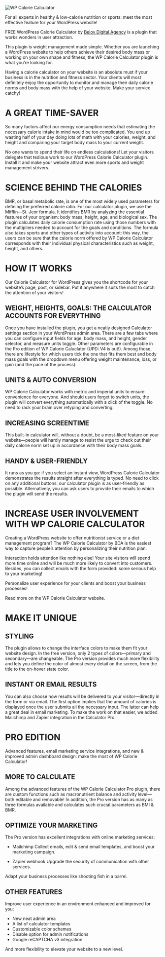 ![WP Calorie Calculator](https://github.com/belovdigital/wpcaloriecalculator/blob/main/banner-1544x500.png)

For all experts in healthy & low-calorie nutrition or sports: meet the most effective feature for your WordPress website!

FREE WordPress Calorie Calculator by [Belov Digital Agency](https://belovdigital.agency/) is a plugin that works wonders in user attraction.

This plugin is weight management made simple. Whether you are launching a WordPress website to help others achieve their desired body mass or working on your own shape and fitness, the WP Calorie Calculator plugin is what you’re looking for.

Having a calorie calculator on your website is an absolute must if your business is in the nutrition and fitness sector. Your clients will most definitely enjoy the opportunity to monitor and manage their daily calorie norms and body mass with the help of your website. Make your service catchy!

# A GREAT TIME-SAVER
So many factors affect our energy consumption needs that estimating the necessary calorie intake in mind would be too complicated. You end up wasting half of your day doing lots of math with your calories, weight, and height and comparing your target body mass to your current weight.

No one wants to spend their life on endless calculations! Let your visitors delegate that tedious work to our WordPress Calorie Calculator plugin. Install it and make your website attract even more sports and weight management strivers.

# SCIENCE BEHIND THE CALORIES
BMR, or basal metabolic rate, is one of the most widely used parameters for defining the preferred calorie ratio. For our calculator plugin, we use the Mifflin—St. Jeor formula. It identifies BMR by analyzing the essential features of your organism: body mass, height, age, and biological sex. The plugin calculates daily calorie consumption rate using those numbers with the multipliers needed to account for the goals and conditions. The formula also takes sports and other types of activity into account: this way, the users can be sure that the calorie norm offered by WP Calorie Calculator corresponds with their individual physical characteristics such as weight, height, and others.

# HOW IT WORKS
Our Calorie Calculator for WordPress gives you the shortcode for your website’s page, post, or sidebar. Put it anywhere it suits the most to catch the attention of your visitors!

## WEIGHT, HEIGHTS, GOALS: THE CALCULATOR ACCOUNTS FOR EVERYTHING
Once you have installed the plugin, you get a neatly designed Calculator settings section in your WordPress admin area. There are a few tabs where you can configure input fields for age, body mass, and height, gender selector, and measure units toggle. Other parameters are configurable in the Pro edition of WP Calorie Caluclator (UPD: V4 is out!). Among those, there are lifestyle for which users tick the one that fits them best and body mass goals with the dropdown menu offering weight maintenance, loss, or gain (and the pace of the process).

## UNITS & AUTO CONVERSION
WP Calorie Calculator works with metric and imperial units to ensure convenience for everyone. And should users forget to switch units, the plugin will convert everything automatically with a click of the toggle. No need to rack your brain over retyping and converting.

## INCREASING SCREENTIME
This built-in calculator will, without a doubt, be a most-liked feature on your website—people will hardly manage to resist the urge to check out their daily calorie norm set up in accordance with their body mass goals.

## HANDY & USER-FRIENDLY
It runs as you go: if you select an instant view, WordPress Calorie Calculator demonstrates the results straight after everything is typed. No need to click on any additional buttons: our calculator plugin is as user-friendly as possible. Alternatively, you can ask users to provide their emails to which the plugin will send the results.

# INCREASE USER INVOLVEMENT WITH WP CALORIE CALCULATOR
Creating a WordPress website to offer nutritionist service or a diet management program? The WP Calorie Calculator by BDA is the easiest way to capture people’s attention by personalizing their nutrition plan.

Interaction holds attention like nothing else! Your site visitors will spend more time online and will be much more likely to convert into customers. Besides, you can collect emails with the form provided: some serious help to your marketing!

Personalize user experience for your clients and boost your business processes!

Read more on the WP Calorie Calculator website.

# MAKE IT UNIQUE
## STYLING
The plugin allows to change the interface colors to make them fit your website design. In the free version, only 2 types of colors—primary and secondary—are changeable. The Pro version provides much more flexibility and lets you define the color of almost every detail on the screen, from the title to the on-hover state color.

## INSTANT OR EMAIL RESULTS
You can also choose how results will be delivered to your visitor—directly in the form or via email. The first option implies that the amount of calories is displayed once the user submits all the necessary input. The latter can help a great deal in email marketing. To make the work on that easier, we added Mailchimp and Zapier integration in the Calculator Pro.

# PRO EDITION
Advanced features, email marketing service integrations, and new & improved admin dashboard design: make the most of WP Calorie Calculator!

## MORE TO CALCULATE
Among the advanced features of the WP Calorie Calculator Pro plugin, there are custom functions such as macronutrient balance and activity level—both editable and removable! In addition, the Pro version has as many as three formulas available and calculates such crucial parameters as BMI & BMR.

## OPTIMIZE YOUR MARKETING
The Pro version has excellent integrations with online marketing services:

- Mailchimp
Collect emails, edit & send email templates, and boost your marketing campaign.

- Zapier webhook
Upgrade the security of communication with other services.

Adapt your business processes like shooting fish in a barrel.

## OTHER FEATURES
Improve user experience in an environment enhanced and improved for you:

- New neat admin area
- A list of calculator templates
- Customizable color schemes
- Disable option for admin notifications
- Google reCAPTCHA v3 integration

And more flexibility to elevate your website to a new level.
